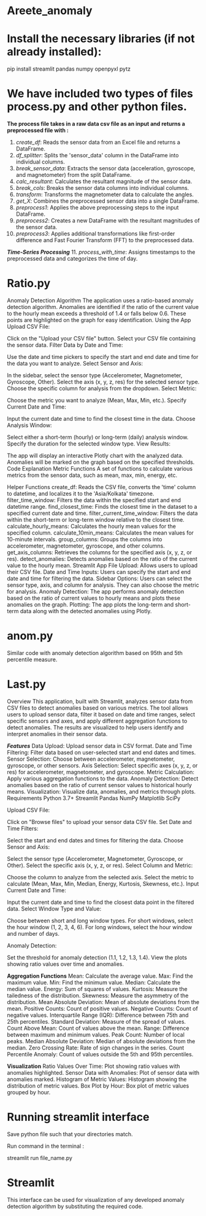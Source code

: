 # Areete_anomaly

# Install the necessary libraries (if not already installed):
pip install streamlit pandas numpy openpyxl pytz

# We have included two types of files process.py and other python files.

**The process file takes in a raw data csv file as an input and returns a preprocessed file with :**

1. *create_df*: Reads the sensor data from an Excel file and returns a DataFrame.
2. *df_splitter*: Splits the 'sensor_data' column in the DataFrame into individual columns.
3. *break_sensor_data*: Extracts the sensor data (acceleration, gyroscope, and magnetometer) from the split DataFrame.
4. *calc_resultant*: Calculates the resultant magnitude of the sensor data.
5. *break_cols*: Breaks the sensor data columns into individual columns.
6. *transform*: Transforms the magnetometer data to calculate the angles.
7. *get_X*: Combines the preprocessed sensor data into a single DataFrame.
8. *preprocess1*: Applies the above preprocessing steps to the input DataFrame.
9. *preprocess2*: Creates a new DataFrame with the resultant magnitudes of the sensor data.
10. *preprocess3*: Applies additional transformations like first-order difference and Fast Fourier Transform (FFT) to the preprocessed data.

***Time-Series Processing***
11. *process_with_time*: Assigns timestamps to the preprocessed data and categorizes the time of day.

# Ratio.py

Anomaly Detection Algorithm
The application uses a ratio-based anomaly detection algorithm. Anomalies are identified if the ratio of the current value to the hourly mean exceeds a threshold of 1.4 or falls below 0.6. These points are highlighted on the graph for easy identification.
Using the App
Upload CSV File:

Click on the "Upload your CSV file" button.
Select your CSV file containing the sensor data.
Filter Data by Date and Time:

Use the date and time pickers to specify the start and end date and time for the data you want to analyze.
Select Sensor and Axis:

In the sidebar, select the sensor type (Accelerometer, Magnetometer, Gyroscope, Other).
Select the axis (x, y, z, res) for the selected sensor type.
Choose the specific column for analysis from the dropdown.
Select Metric:

Choose the metric you want to analyze (Mean, Max, Min, etc.).
Specify Current Date and Time:

Input the current date and time to find the closest time in the data.
Choose Analysis Window:

Select either a short-term (hourly) or long-term (daily) analysis window.
Specify the duration for the selected window type.
View Results:

The app will display an interactive Plotly chart with the analyzed data.
Anomalies will be marked on the graph based on the specified thresholds.
Code Explanation
Metric Functions
A set of functions to calculate various metrics from the sensor data, such as mean, max, min, energy, etc.

Helper Functions
create_df: Reads the CSV file, converts the 'time' column to datetime, and localizes it to the 'Asia/Kolkata' timezone.
filter_time_window: Filters the data within the specified start and end datetime range.
find_closest_time: Finds the closest time in the dataset to a specified current date and time.
filter_current_time_window: Filters the data within the short-term or long-term window relative to the closest time.
calculate_hourly_means: Calculates the hourly mean values for the specified column.
calculate_10min_means: Calculates the mean values for 10-minute intervals.
group_columns: Groups the columns into accelerometer, magnetometer, gyroscope, and other columns.
get_axis_columns: Retrieves the columns for the specified axis (x, y, z, or res).
detect_anomalies: Detects anomalies based on the ratio of the current value to the hourly mean.
Streamlit App
File Upload: Allows users to upload their CSV file.
Date and Time Inputs: Users can specify the start and end date and time for filtering the data.
Sidebar Options: Users can select the sensor type, axis, and column for analysis. They can also choose the metric for analysis.
Anomaly Detection: The app performs anomaly detection based on the ratio of current values to hourly means and plots these anomalies on the graph.
Plotting: The app plots the long-term and short-term data along with the detected anomalies using Plotly.

# anom.py
Similar code with anomaly detection algorithm based on 95th and 5th percentile measure.

# Last.py
Overview
This application, built with Streamlit, analyzes sensor data from CSV files to detect anomalies based on various metrics. The tool allows users to upload sensor data, filter it based on date and time ranges, select specific sensors and axes, and apply different aggregation functions to detect anomalies. The results are visualized to help users identify and interpret anomalies in their sensor data.

***Features***
Data Upload: Upload sensor data in CSV format.
Date and Time Filtering: Filter data based on user-selected start and end dates and times.
Sensor Selection: Choose between accelerometer, magnetometer, gyroscope, or other sensors.
Axis Selection: Select specific axes (x, y, z, or res) for accelerometer, magnetometer, and gyroscope.
Metric Calculation: Apply various aggregation functions to the data.
Anomaly Detection: Detect anomalies based on the ratio of current sensor values to historical hourly means.
Visualization: Visualize data, anomalies, and metrics through plots.
Requirements
Python 3.7+
Streamlit
Pandas
NumPy
Matplotlib
SciPy


Upload CSV File:

Click on "Browse files" to upload your sensor data CSV file.
Set Date and Time Filters:

Select the start and end dates and times for filtering the data.
Choose Sensor and Axis:

Select the sensor type (Accelerometer, Magnetometer, Gyroscope, or Other).
Select the specific axis (x, y, z, or res).
Select Column and Metric:

Choose the column to analyze from the selected axis.
Select the metric to calculate (Mean, Max, Min, Median, Energy, Kurtosis, Skewness, etc.).
Input Current Date and Time:

Input the current date and time to find the closest data point in the filtered data.
Select Window Type and Value:

Choose between short and long window types.
For short windows, select the hour window (1, 2, 3, 4, 6).
For long windows, select the hour window and number of days.

Anomaly Detection:

Set the threshold for anomaly detection (1.1, 1.2, 1.3, 1.4).
View the plots showing ratio values over time and anomalies.

**Aggregation Functions**
Mean: Calculate the average value.
Max: Find the maximum value.
Min: Find the minimum value.
Median: Calculate the median value.
Energy: Sum of squares of values.
Kurtosis: Measure the tailedness of the distribution.
Skewness: Measure the asymmetry of the distribution.
Mean Absolute Deviation: Mean of absolute deviations from the mean.
Positive Counts: Count of positive values.
Negative Counts: Count of negative values.
Interquartile Range (IQR): Difference between 75th and 25th percentiles.
Standard Deviation: Measure of the spread of values.
Count Above Mean: Count of values above the mean.
Range: Difference between maximum and minimum values.
Peak Count: Number of local peaks.
Median Absolute Deviation: Median of absolute deviations from the median.
Zero Crossing Rate: Rate of sign changes in the series.
Count Percentile Anomaly: Count of values outside the 5th and 95th percentiles.

**Visualization**
Ratio Values Over Time: Plot showing ratio values with anomalies highlighted.
Sensor Data with Anomalies: Plot of sensor data with anomalies marked.
Histogram of Metric Values: Histogram showing the distribution of metric values.
Box Plot by Hour: Box plot of metric values grouped by hour.

# Running streamlit interface
Save python file such that your directories match.

Run command in the terminal :

streamlit run file_name.py

# Streamlit
This interface can be used for visualization of any developed anomaly detection algorithm by substituting the required code.
